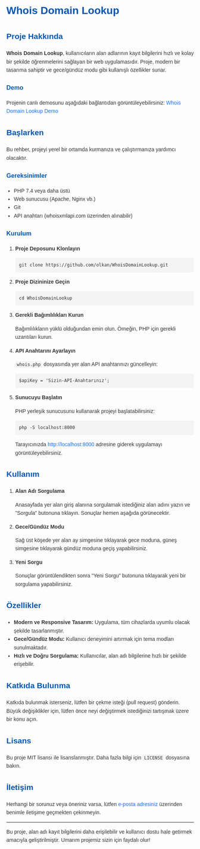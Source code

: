 <!DOCTYPE html>
<html lang="tr">
<head>
    <meta charset="UTF-8">
    <meta name="viewport" content="width=device-width, initial-scale=1.0">
    <title>Whois Domain Lookup</title>
    <style>
        body {
            font-family: Arial, sans-serif;
            line-height: 1.6;
            margin: 20px;
            color: #333;
        }
        h1, h2, h3 {
            color: #0056b3;
        }
        a {
            color: #1a73e8;
            text-decoration: none;
        }
        a:hover {
            text-decoration: underline;
        }
        code {
            background-color: #f4f4f4;
            padding: 2px 4px;
            border-radius: 4px;
        }
        pre {
            background-color: #f4f4f4;
            padding: 10px;
            border-radius: 4px;
            overflow-x: auto;
        }
        ul {
            list-style-type: disc;
            padding-left: 20px;
        }
    </style>
</head>
<body>

<h1>Whois Domain Lookup</h1>

<h2>Proje Hakkında</h2>

<p>
    <strong>Whois Domain Lookup</strong>, kullanıcıların alan adlarının kayıt bilgilerini hızlı ve kolay bir şekilde öğrenmelerini sağlayan bir web uygulamasıdır. Proje, modern bir tasarıma sahiptir ve gece/gündüz modu gibi kullanışlı özellikler sunar.
</p>

<h3>Demo</h3>
<p>
    Projenin canlı demosunu aşağıdaki bağlantıdan görüntüleyebilirsiniz:
    <a href="https://whois.olkando.com/" target="_blank">Whois Domain Lookup Demo</a>
</p>

<h2>Başlarken</h2>
<p>
    Bu rehber, projeyi yerel bir ortamda kurmanıza ve çalıştırmanıza yardımcı olacaktır.
</p>

<h3>Gereksinimler</h3>
<ul>
    <li>PHP 7.4 veya daha üstü</li>
    <li>Web sunucusu (Apache, Nginx vb.)</li>
    <li>Git</li>
    <li>API anahtarı (whoisxmlapi.com üzerinden alınabilir)</li>
</ul>

<h3>Kurulum</h3>
<ol>
    <li>
        <strong>Proje Deposunu Klonlayın</strong>
        <pre><code>git clone https://github.com/olkan/WhoisDomainLookup.git</code></pre>
    </li>
    <li>
        <strong>Proje Dizininize Geçin</strong>
        <pre><code>cd WhoisDomainLookup</code></pre>
    </li>
    <li>
        <strong>Gerekli Bağımlılıkları Kurun</strong>
        <p>
            Bağımlılıkların yüklü olduğundan emin olun. Örneğin, PHP için gerekli uzantıları kurun.
        </p>
    </li>
    <li>
        <strong>API Anahtarını Ayarlayın</strong>
        <p>
            <code>whois.php</code> dosyasında yer alan API anahtarınızı güncelleyin:
        </p>
        <pre><code>$apiKey = 'Sizin-API-Anahtarınız';</code></pre>
    </li>
    <li>
        <strong>Sunucuyu Başlatın</strong>
        <p>
            PHP yerleşik sunucusunu kullanarak projeyi başlatabilirsiniz:
        </p>
        <pre><code>php -S localhost:8000</code></pre>
        <p>
            Tarayıcınızda <a href="http://localhost:8000" target="_blank">http://localhost:8000</a> adresine giderek uygulamayı görüntüleyebilirsiniz.
        </p>
    </li>
</ol>

<h2>Kullanım</h2>
<ol>
    <li>
        <strong>Alan Adı Sorgulama</strong>
        <p>
            Anasayfada yer alan giriş alanına sorgulamak istediğiniz alan adını yazın ve "Sorgula" butonuna tıklayın. Sonuçlar hemen aşağıda görünecektir.
        </p>
    </li>
    <li>
        <strong>Gece/Gündüz Modu</strong>
        <p>
            Sağ üst köşede yer alan ay simgesine tıklayarak gece moduna, güneş simgesine tıklayarak gündüz moduna geçiş yapabilirsiniz.
        </p>
    </li>
    <li>
        <strong>Yeni Sorgu</strong>
        <p>
            Sonuçlar görüntülendikten sonra "Yeni Sorgu" butonuna tıklayarak yeni bir sorgulama yapabilirsiniz.
        </p>
    </li>
</ol>

<h2>Özellikler</h2>
<ul>
    <li><strong>Modern ve Responsive Tasarım:</strong> Uygulama, tüm cihazlarda uyumlu olacak şekilde tasarlanmıştır.</li>
    <li><strong>Gece/Gündüz Modu:</strong> Kullanıcı deneyimini artırmak için tema modları sunulmaktadır.</li>
    <li><strong>Hızlı ve Doğru Sorgulama:</strong> Kullanıcılar, alan adı bilgilerine hızlı bir şekilde erişebilir.</li>
</ul>

<h2>Katkıda Bulunma</h2>
<p>
    Katkıda bulunmak isterseniz, lütfen bir çekme isteği (pull request) gönderin. Büyük değişiklikler için, lütfen önce neyi değiştirmek istediğinizi tartışmak üzere bir konu açın.
</p>

<h2>Lisans</h2>
<p>
    Bu proje MIT lisansı ile lisanslanmıştır. Daha fazla bilgi için <code>LICENSE</code> dosyasına bakın.
</p>

<h2>İletişim</h2>
<p>
    Herhangi bir sorunuz veya öneriniz varsa, lütfen <a href="mailto:email@example.com">e-posta adresiniz</a> üzerinden benimle iletişime geçmekten çekinmeyin.
</p>

<hr>

<p>
    Bu proje, alan adı kayıt bilgilerini daha erişilebilir ve kullanıcı dostu hale getirmek amacıyla geliştirilmiştir. Umarım projemiz sizin için faydalı olur!
</p>

</body>
</html>
